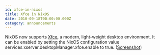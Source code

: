 ```yaml
---
id: xfce-in-nixos
title: Xfce in NixOS
date: 2010-09-18T00:00:00.000Z
category: announcements
---
```

NixOS now supports [Xfce](http://www.xfce.org/), a modern, light-weight desktop environment. It can be enabled by setting the NixOS configuration value services.xserver.desktopManager.xfce.enable to true. ([Screenshot](/images/screenshots/nixos-xfce.png))
